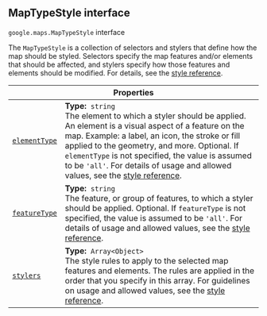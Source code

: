 
<h2 id="MapTypeStyle">MapTypeStyle interface</h2>
<p>
<code><span itemprop="path">google.maps</span>.<span itemprop="name">MapTypeStyle</span></code>
interface
</p>
<p>The <code>MapTypeStyle</code> is a collection of selectors and stylers that define how the map should be styled. Selectors specify the map features and/or elements that should be affected, and stylers specify how those features and elements should be modified. For details, see the <a href="https://developers.google.com/maps/documentation/javascript/style-reference">style reference</a>.</p>
<div class="devsite-table-wrapper"><table class="properties responsive" summary="interface MapTypeStyle - Properties">
<thead>
<tr><th colspan="2">Properties</th>
</tr></thead>
<tbody>
<tr id="MapTypeStyle.elementType">
<td itemprop="property"><code><a class="secret-link" href="#MapTypeStyle.elementType"><span>elementType</span></a></code></td>
<td><div><strong>Type:</strong>&nbsp; <code>string</code></div>
<div class="desc">The element to which a styler should be applied. An element is a visual aspect of a feature on the map. Example: a label, an icon, the stroke or fill applied to the geometry, and more. Optional. If <code>elementType</code> is not specified, the value is assumed to be <code>'all'</code>. For details of usage and allowed values, see the <a href="https://developers.google.com/maps/documentation/javascript/style-reference#style-elements">style reference</a>.</div></td>
</tr>
<tr id="MapTypeStyle.featureType">
<td itemprop="property"><code><a class="secret-link" href="#MapTypeStyle.featureType"><span>featureType</span></a></code></td>
<td><div><strong>Type:</strong>&nbsp; <code>string</code></div>
<div class="desc">The feature, or group of features, to which a styler should be applied. Optional. If <code>featureType</code> is not specified, the value is assumed to be <code>'all'</code>. For details of usage and allowed values, see the <a href="https://developers.google.com/maps/documentation/javascript/style-reference#style-features">style reference</a>.</div></td>
</tr>
<tr id="MapTypeStyle.stylers">
<td itemprop="property"><code><a class="secret-link" href="#MapTypeStyle.stylers"><span>stylers</span></a></code></td>
<td><div><strong>Type:</strong>&nbsp; <code>Array&lt;Object&gt;</code></div>
<div class="desc">The style rules to apply to the selected map features and elements. The rules are applied in the order that you specify in this array. For guidelines on usage and allowed values, see the <a href="https://developers.google.com/maps/documentation/javascript/style-reference#stylers">style reference</a>.</div></td>
</tr>
</tbody>
</table></div>
<script src="replace_links.js"></script>
